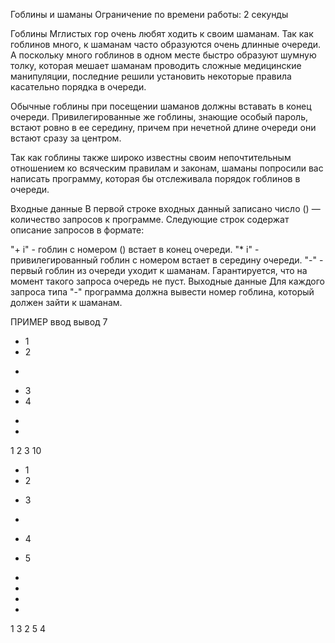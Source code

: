 Гоблины и шаманы
Ограничение по времени работы: 2 секунды

 

Гоблины Мглистых гор очень любят ходить к своим шаманам. Так как гоблинов много, к шаманам часто образуются очень длинные очереди. А поскольку много гоблинов в одном месте быстро образуют шумную толку, которая мешает шаманам проводить сложные медицинские манипуляции, последние решили установить некоторые правила касательно порядка в очереди.

Обычные гоблины при посещении шаманов должны вставать в конец очереди. Привилегированные же гоблины, знающие особый пароль, встают ровно в ее середину, причем при нечетной длине очереди они встают сразу за центром.

Так как гоблины также широко известны своим непочтительным отношением ко всяческим правилам и законам, шаманы попросили вас написать программу, которая бы отслеживала порядок гоблинов в очереди.

Входные данные
В первой строке входных данный записано число  () — количество запросов к программе. Следующие  строк содержат описание запросов в формате:

"+ i" - гоблин с номером  () встает в конец очереди.
"* i" - привилегированный гоблин с номером  встает в середину очереди.
"-" - первый гоблин из очереди уходит к шаманам. Гарантируется, что на момент такого запроса очередь не пуст.
Выходные данные
Для каждого запроса типа "-" программа должна вывести номер гоблина, который должен зайти к шаманам.

ПРИМЕР
ввод	вывод
7
 + 1
 + 2
 -
+ 3
+ 4
-
-
1
2
3
10
 + 1
 + 2
 * 3
 -
 + 4
* 5
-
-
-
-
1
3
2
5
4
